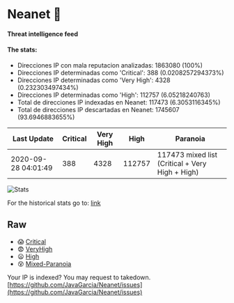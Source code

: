 # Neanet :hocho:
#### Threat intelligence feed
#### The stats:

- Direcciones IP con mala reputacion analizadas: 1863080 (100%)
- Direcciones IP determinadas como 'Critical':  388 (0.0208257294373%)
- Direcciones IP determinadas como 'Very High':  4328 (0.232303497434%)
- Direcciones IP determinadas como 'High':  112757 (6.05218240763)
- Total de direcciones IP indexadas en Neanet:  117473 (6.3053116345%)
- Total de direcciones IP descartadas en Neanet:  1745607 (93.6946883655%)

| Last Update | Critical | Very High | High | Paranoia |
| --- | --- | --- | --- | --- |
| 2020-09-28 04:01:49 | 388 | 4328 | 112757 | 117473 mixed list (Critical + Very High + High)|

![Stats](https://docs.google.com/spreadsheets/d/e/2PACX-1vSnaNMIXVabIpDJjufMlzH7poXnshF3mgd8Is1g9ytUEzVsP5my4Trn8f-xkoLLQ38xpL3HtmUexLo6/pubchart?oid=501124687&format=image)

For the historical stats go to: [link](/stats.csv)
## Raw
- :scream: [Critical](https://raw.githubusercontent.com/JavaGarcia/Neanet/master/blacklists/neanet_critical.txt)
- :fearful: [VeryHigh](https://raw.githubusercontent.com/JavaGarcia/Neanet/master/blacklists/neanet_veryHigh.txtt)
- :frowning: [High](https://raw.githubusercontent.com/JavaGarcia/Neanet/master/blacklists/neanet_high.txt)
- :dizzy_face: [Mixed-Paranoia](https://raw.githubusercontent.com/JavaGarcia/Neanet/master/blacklists/neanet_all.txt)


Your IP is indexed? You may request to takedown. [https://github.com/JavaGarcia/Neanet/issues](https://github.com/JavaGarcia/Neanet/issues)











































































































































































































































































































































































































































































































































































































































































































































































































































































































































































































































































































